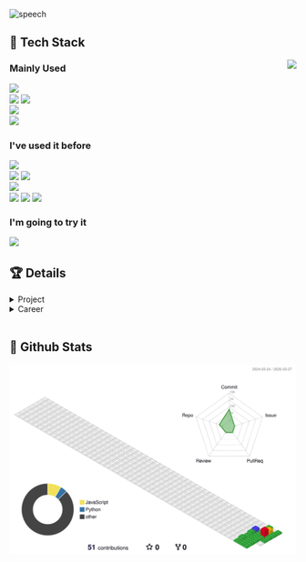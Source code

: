 <!-- Header -->
![speech](https://capsule-render.vercel.app/api?type=speech&height=200&fontSize=45&color=gradient&text=Why-nl-Code-nl-Developer&animation=blinking&fontAlign=20,40,70&fontAlignY=35,60,50)

## 🧱 Tech Stack
<!-- Baekjoon Online Judge -->
<!-- [![Solved.ac 프로필](http://mazassumnida.wtf/api/generate_badge?boj=Whycodev)](https://solved.ac/Whycodev) -->
<a href="https://solved.ac/Whycodev"><img align="right" src="http://mazassumnida.wtf/api/v2/generate_badge?boj=Whycodev&theme=dark"/></a>
### Mainly Used
<!-- Tech List -->
<img src="https://img.shields.io/badge/JavaScript-F7DF1E?style=flat-square&logo=JavaScript&logoColor=white"/> <br />
<img src="https://img.shields.io/badge/Python-3776AB?style=flat-square&logo=Python&logoColor=white"/> <img src="https://img.shields.io/badge/Django-092E20?style=flat-square&logo=Django&logoColor=white"/> <br />
<img src="https://img.shields.io/badge/PostgreSQL-4169E1?style=flat-square&logo=PostgreSQL&logoColor=white"/> <br />
<img src="https://img.shields.io/badge/GitHub-181717?style=flat-square&logo=GitHub&logoColor=white"/>

### I've used it before
<img src="https://img.shields.io/badge/TypeScript-3178C6?style=flat-square&logo=TypeScript&logoColor=white"/> <br />
<img src="https://img.shields.io/badge/Gatsby-663399?style=flat-square&logo=Gatsby&logoColor=white"/> <img src="https://img.shields.io/badge/Bootstrap-7952B3?style=flat-square&logo=Bootstrap&logoColor=white"/> <br />
<img src="https://img.shields.io/badge/MySQL-4479A1?style=flat-square&logo=MySQL&logoColor=white"/> <br />
<img src="https://img.shields.io/badge/Linux-FCC624?style=flat-square&logo=Linux&logoColor=white"/> <img src="https://img.shields.io/badge/Neovim-57A143?style=flat-square&logo=Neovim&logoColor=white"/> <img src="https://img.shields.io/badge/Google Drive-4285F4?style=flat-square&logo=Google Drive&logoColor=white"/>

### I'm going to try it
<img src="https://img.shields.io/badge/AWS-232F3E?style=flat-square&logo=amazonwebservices&logoColor=white"/>
<br/>

## 🏆 Details
<details>
<summary>Project</summary>
<div markdown="1">

<!-- 예시 -->
<!-- |<sub>2025.01</sub> | **📷 Instoolgram** | Instagram Reels Downloader | [🐈](https://github.com/seondal/Instoolgram) &nbsp; [🔗](https://instoolgram.seondal.kr) | -->
|개발|프로젝트|소개|바로가기|
|:-:|:-|:-|:-:|
|<sub>2025.03</sub> | **🖥 DB_Transfer** | DB 데이터 이전 프로그램 |  |
</div>
</details>

<details>
<summary>Career</summary>
<div markdown="1">

<!-- 예시 -->
<!-- |<sub>2022.09 ~ 23.02</sub>| 신촌연합 IT 창업동아리 [**CEOS**](https://github.com/seondal/CEOS-FE-Study) | 16기 프론트 | -->
|기간|근무처|담당업무|
|:-:|-:|:-|
|<sub>2023.04 ~ 24.04</sub>| 클립데이터 | SI 개발 |

</div>
</details>
<br/>

## 🤔 Github Stats
<!-- 3D Profile -->
![](./profile-3d-contrib/profile-gitblock.svg)
<!-- ![](./profile-3d-contrib/profile-night-rainbow.svg) -->

<!-- Status01_languages 
<a href="https://github.com/anuraghazra/github-readme-stats">
  <img src="https://github-readme-stats.vercel.app/api/top-langs/?username=Whycodev&layout=donut&show_icons=true&theme=material-palenight&hide_border=true&bg_color=20232a&icon_color=58A6FF&text_color=fff&title_color=58A6FF&count_private=true&exclude_repo=Face-Transfer-Application" width=49% />
</a>
-->
<!-- Status02_status
<a href="https://github.com/anuraghazra/github-readme-stats">
  <img src="https://github-readme-stats.vercel.app/api?username=Whycodev&show_icons=true&theme=material-palenight&hide_border=true&bg_color=20232a&icon_color=58A6FF&text_color=fff&title_color=58A6FF&count_private=true" width=50.5% />
</a>
-->
<!-- Status03_graph
<a href="https://github.com/ashutosh00710/github-readme-activity-graph">
  <img src="https://github-readme-activity-graph.vercel.app/graph?username=Whycodev&theme=react-dark&bg_color=20232a&hide_border=true&line=58A6FF&color=58A6FF" width=105%/>
</a>
-->

<!-- Snake
![snake gif](https://github.com/Whycodev/Whycodev/blob/output/github-contribution-grid-snake.svg)
-->
